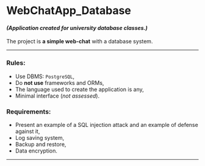 # WebChatApp_Database

#### _(Application created for university database classes.)_

The project is **a simple web-chat** with a database system.

---
### Rules:
* Use DBMS: `PostgreSQL`,
* Do **not use** frameworks and ORMs,
* The language used to create the application is any,
* Minimal interface (_not assessed_).

### Requirements:
* Present an example of a SQL injection attack and an example of defense against it,
* Log saving system,
* Backup and restore,
* Data encryption.
---